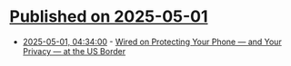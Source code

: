 # [Published on 2025-05-01](index.md)

* [2025-05-01, 04:34:00](https://soylentnews.org/article.pl?sid=25/04/30/025225&from=rss) - [Wired on Protecting Your Phone — and Your Privacy — at the US Border](https://soylentnews.org/article.pl?sid=25/04/30/025225&from=rss)
